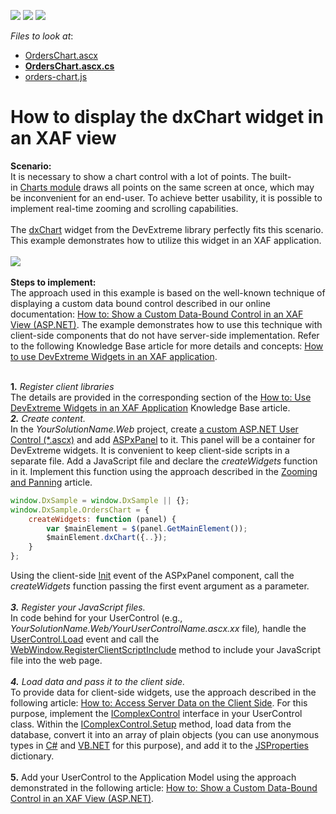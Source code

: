 <!-- default badges list -->
![](https://img.shields.io/endpoint?url=https://codecentral.devexpress.com/api/v1/VersionRange/128589875/16.2.5%2B)
[![](https://img.shields.io/badge/Open_in_DevExpress_Support_Center-FF7200?style=flat-square&logo=DevExpress&logoColor=white)](https://supportcenter.devexpress.com/ticket/details/T381904)
[![](https://img.shields.io/badge/📖_How_to_use_DevExpress_Examples-e9f6fc?style=flat-square)](https://docs.devexpress.com/GeneralInformation/403183)
<!-- default badges end -->
<!-- default file list -->
*Files to look at*:

* [OrdersChart.ascx](CS/WebChart/WebChart.Web/OrdersChart.ascx) 
* **[OrdersChart.ascx.cs](CS/WebChart/WebChart.Web/OrdersChart.ascx.cs)**
* [orders-chart.js](CS/WebChart/WebChart.Web/Scripts/Controls/orders-chart.js)
<!-- default file list end -->
# How to display the dxChart widget in an XAF view


<p><strong>Scenario:</strong><br>It is necessary to show a chart control with a lot of points. The built-in <a href="https://documentation.devexpress.com/#eXpressAppFramework/CustomDocument113302">Charts module</a> draws all points on the same screen at once, which may be inconvenient for an end-user. To achieve better usability, it is possible to implement real-time zooming and scrolling capabilities.<br><br>The <a href="http://js.devexpress.com/Documentation/ApiReference/Data_Visualization_Widgets/dxChart/">dxChart</a> widget from the DevExtreme library perfectly fits this scenario. This example demonstrates how to utilize this widget in an XAF application.<br><br><img src="https://raw.githubusercontent.com/DevExpress-Examples/how-to-display-the-dxchart-widget-in-an-xaf-view-t381904/16.2.5+/media/8c96f11b-1ea3-11e6-80bf-00155d62480c.png"><br><br><strong>Steps to implement</strong><strong>:<br></strong>The approach used in this example is based on the well-known technique of displaying a custom data bound control described in our online documentation: <a href="https://documentation.devexpress.com/#eXpressAppFramework/CustomDocument114160">How to: Show a Custom Data-Bound Control in an XAF View (ASP.NET)</a>. The example demonstrates how to use this technique with client-side components that do not have server-side implementation. Refer to the following Knowledge Base article for more details and concepts: <a href="https://www.devexpress.com/Support/Center/p/T380965">How to use DevExtreme Widgets in an XAF application</a>.<strong><br></strong></p>
<p><br><strong>1.</strong> <em>Register client libraries </em><br>The details are provided in the corresponding section of the <a href="https://www.devexpress.com/Support/Center/p/T380965">How to: Use DevExtreme Widgets in an XAF Application</a> Knowledge Base article.<em><br><strong>2.</strong> Create content. <br></em>In the <em>YourSolutionName.Web</em> project, create <a href="https://msdn.microsoft.com/en-us/library/26db8ysc%28v=vs.85%29.aspx">a custom ASP.NET User Control (*.ascx)</a> and add <a href="https://documentation.devexpress.com/#AspNet/clsDevExpressWebASPxPaneltopic">ASPxPanel</a> to it. This panel will be a container for DevExtreme widgets. It is convenient to keep client-side scripts in a separate file. Add a JavaScript file and declare the <em>createWidgets </em>function in it. Implement this function using the approach described in the <a href="https://js.devexpress.com/Documentation/21_2/Guide/UI_Components/Chart/Zooming_and_Panning/">Zooming and Panning</a> article.</p>


```js
window.DxSample = window.DxSample || {};
window.DxSample.OrdersChart = {
    createWidgets: function (panel) {
        var $mainElement = $(panel.GetMainElement());
		$mainElement.dxChart({..});
    }
};
```


<p>Using the client-side <a href="https://documentation.devexpress.com/#AspNet/DevExpressWebScriptsASPxClientControl_Inittopic">Init</a> event of the ASPxPanel component, call the <em>createWidgets </em>function passing the first event argument as a parameter. <br><br><em><strong>3.</strong> Register your JavaScript files. <br></em>In code behind for your UserControl (e.g., <em>YourSolutionName.Web/YourUserControlName.ascx.xx</em> file)<em>, </em>handle the <a href="https://msdn.microsoft.com/en-us/library/system.web.ui.control.load%28v=vs.100%29.aspx">UserControl.Load</a> event and call the <a href="https://documentation.devexpress.com/#eXpressAppFramework/DevExpressExpressAppWebWebWindow_RegisterClientScriptIncludetopic">WebWindow.RegisterClientScriptInclude</a> method to include your JavaScript file into the web page.<br><em><br><strong>4.</strong> Load data and pass it to the client side. <br></em>To provide data for client-side widgets, use the approach described in the following article: <a href="https://documentation.devexpress.com/#AspNet/CustomDocument11816">How to: Access Server Data on the Client Side</a>. For this purpose, implement the <a href="https://documentation.devexpress.com/#eXpressAppFramework/clsDevExpressExpressAppEditorsIComplexControltopic">IComplexControl</a> interface in your UserControl class. Within the <a href="https://documentation.devexpress.com/#eXpressAppFramework/DevExpressExpressAppEditorsIComplexControl_Setuptopic">IComplexControl.Setup</a> method, load data from the database, convert it into an array of plain objects (you can use anonymous types in <a href="https://msdn.microsoft.com/en-us/library/bb397696.aspx">C#</a> and <a href="https://msdn.microsoft.com/en-us/library/bb384767.aspx">VB.NET</a> for this purpose), and add it to the <a href="https://documentation.devexpress.com/#AspNet/DevExpressWebASPxPanelBase_JSPropertiestopic">JSProperties</a> dictionary.<br><br><strong>5.</strong> Add your UserControl to the Application Model using the approach demonstrated in the following article: <a href="https://documentation.devexpress.com/#eXpressAppFramework/CustomDocument114160">How to: Show a Custom Data-Bound Control in an XAF View (ASP.NET)</a>.</p>





